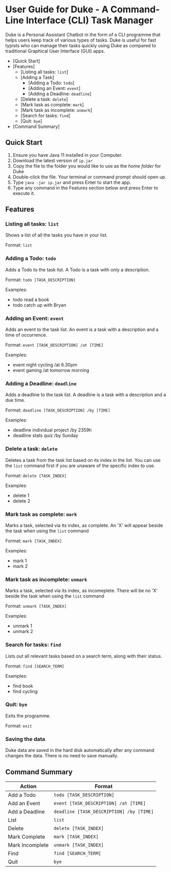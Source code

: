 # User Guide for Duke - A Command-Line Interface (CLI) Task Manager

Duke is a Personal Assistant Chatbot in the form of a CLI programme that helps users keep track of various types of tasks. Duke is useful for fast typists who can manage their tasks quickly using Duke as compared to traditional Graphical User Interface (GUI) apps.

- [Quick Start]
- [Features]
  - [Listing all tasks: `list`]
  - [Adding a Task]
    - [Adding a Todo: `todo`]
    - [Adding an Event: `event`]
    - [Adding a Deadline: `deadline`]
  - [Delete a task: `delete`]
  - [Mark task as complete: `mark`]
  - [Mark task as incomplete: `unmark`]
  - [Search for tasks: `find`]
  - [Quit: `bye`]
- [Command Summary]

## Quick Start

1. Ensure you have Java 11 installed in your Computer.
2. Download the latest version of `ip.jar`
3. Copy the file to the folder you would like to use as the *home folder* for Duke
4. Double-click the file. Your terminal or command prompt should open up.
5. Type `java -jar ip.jar` and press Enter to start the app.
6. Type any command in the Features section below and press Enter to execute it.

## Features 

### Listing all tasks: `list`

Shows a list of all the tasks you have in your list.

Format: `list`

### Adding a Todo: `todo`

Adds a Todo to the task list. A Todo is a task with only a description.

Format: `todo [TASK_DESCRIPTION]`

Examples:
- todo read a book
- todo catch up with Bryan

### Adding an Event: `event`

Adds an event to the task list. An event is a task with a description and a time of occurrence.

Format: `event [TASK_DESCRIPTION] /at [TIME]`

Examples:
- event night cycling /at 6.30pm
- event gaming /at tomorrow morning

### Adding a Deadline: `deadline`

Adds a deadline to the task list. A deadline is a task with a description and a due time.

Format: `deadline [TASK_DESCRIPTION] /by [TIME]`

Examples:
- deadline individual project /by 2359h
- deadline stats quiz /by Sunday

### Delete a task: `delete`

Deletes a task from the task list based on its index in the list. You can use the `list` command first if you are unaware of the specific index to use.

Format: `delete [TASK_INDEX]`

Examples:
- delete 1
- delete 2

### Mark task as complete: `mark`

Marks a task, selected via its index, as complete. An 'X' will appear beside the task when using the `list` command

Format: `mark [TASK_INDEX]`

Examples:
- mark 1
- mark 2

### Mark task as incomplete: `unmark`

Marks a task, selected via its index, as incomeplete. There will be no 'X' beside the task when using the `list` command

Format: `unmark [TASK_INDEX]`

Examples:
- unmark 1
- unmark 2

### Search for tasks: `find`

Lists out all relevant tasks based on a search term, along with their status.

Format: `find [SEARCH_TERM]`

Examples:
- find book
- find cycling

### Quit: `bye`

Exits the programme.

Format: `exit`

### Saving the data
Duke data are saved in the hard disk automatically after any command changes the data. There is no need to save manually.

## Command Summary

| Action          | Format                                   |
|-----------------|------------------------------------------|
| Add a Todo      | `todo [TASK_DESCRIPTION]`                |
| Add an Event    | `event [TASK_DESCRIPTION] /at [TIME] `   |
| Add a Deadline  | `deadline [TASK_DESCRIPTION] /by [TIME]` |
| List            | `list`                                   |
| Delete          | `delete [TASK_INDEX]`                    |
| Mark Complete   | `mark [TASK_INDEX]`                      |
| Mark Incomplete | `unmark [TASK_INDEX]`                    |
| Find            | `find [SEARCH_TERM]`                     |
| Quit            | `bye`                                    |